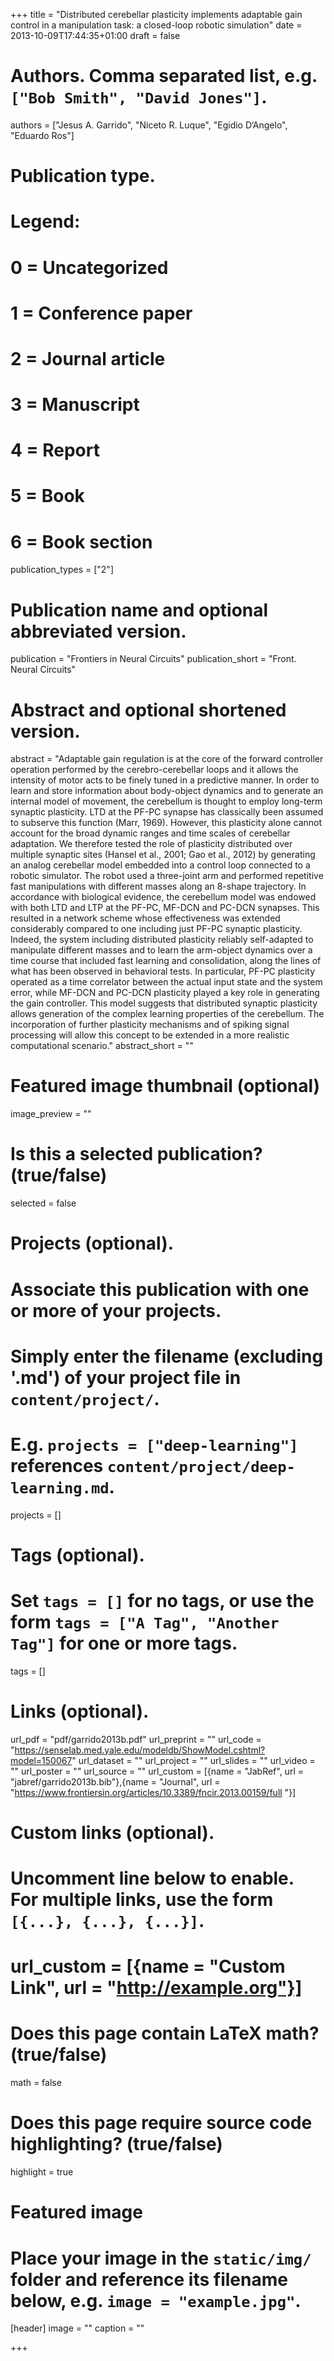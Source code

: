 +++
title = "Distributed cerebellar plasticity implements adaptable gain control in a manipulation task: a closed-loop robotic simulation"
date = 2013-10-09T17:44:35+01:00
draft = false

# Authors. Comma separated list, e.g. `["Bob Smith", "David Jones"]`.
authors = ["Jesus A. Garrido", "Niceto R. Luque", "Egidio D‘Angelo", "Eduardo Ros"]

# Publication type.
# Legend:
# 0 = Uncategorized
# 1 = Conference paper
# 2 = Journal article
# 3 = Manuscript
# 4 = Report
# 5 = Book
# 6 = Book section
publication_types = ["2"]

# Publication name and optional abbreviated version.
publication = "Frontiers in Neural Circuits"
publication_short = "Front. Neural Circuits"

# Abstract and optional shortened version.
abstract = "Adaptable gain regulation is at the core of the forward controller operation performed by the cerebro-cerebellar loops and it allows the intensity of motor acts to be finely tuned in a predictive manner. In order to learn and store information about body-object dynamics and to generate an internal model of movement, the cerebellum is thought to employ long-term synaptic plasticity. LTD at the PF-PC synapse has classically been assumed to subserve this function (Marr, 1969). However, this plasticity alone cannot account for the broad dynamic ranges and time scales of cerebellar adaptation. We therefore tested the role of plasticity distributed over multiple synaptic sites (Hansel et al., 2001; Gao et al., 2012) by generating an analog cerebellar model embedded into a control loop connected to a robotic simulator. The robot used a three-joint arm and performed repetitive fast manipulations with different masses along an 8-shape trajectory. In accordance with biological evidence, the cerebellum model was endowed with both LTD and LTP at the PF-PC, MF-DCN and PC-DCN synapses. This resulted in a network scheme whose effectiveness was extended considerably compared to one including just PF-PC synaptic plasticity. Indeed, the system including distributed plasticity reliably self-adapted to manipulate different masses and to learn the arm-object dynamics over a time course that included fast learning and consolidation, along the lines of what has been observed in behavioral tests. In particular, PF-PC plasticity operated as a time correlator between the actual input state and the system error, while MF-DCN and PC-DCN plasticity played a key role in generating the gain controller. This model suggests that distributed synaptic plasticity allows generation of the complex learning properties of the cerebellum. The incorporation of further plasticity mechanisms and of spiking signal processing will allow this concept to be extended in a more realistic computational scenario."
abstract_short = ""

# Featured image thumbnail (optional)
image_preview = ""

# Is this a selected publication? (true/false)
selected = false

# Projects (optional).
#   Associate this publication with one or more of your projects.
#   Simply enter the filename (excluding '.md') of your project file in `content/project/`.
#   E.g. `projects = ["deep-learning"]` references `content/project/deep-learning.md`.
projects = []

# Tags (optional).
#   Set `tags = []` for no tags, or use the form `tags = ["A Tag", "Another Tag"]` for one or more tags.
tags = []

# Links (optional).
url_pdf = "pdf/garrido2013b.pdf"
url_preprint = ""
url_code = "https://senselab.med.yale.edu/modeldb/ShowModel.cshtml?model=150067"
url_dataset = ""
url_project = ""
url_slides = ""
url_video = ""
url_poster = ""
url_source = ""
url_custom = [{name = "JabRef", url = "jabref/garrido2013b.bib"},{name = "Journal", url = "https://www.frontiersin.org/articles/10.3389/fncir.2013.00159/full "}]

# Custom links (optional).
#   Uncomment line below to enable. For multiple links, use the form `[{...}, {...}, {...}]`.
# url_custom = [{name = "Custom Link", url = "http://example.org"}]

# Does this page contain LaTeX math? (true/false)
math = false

# Does this page require source code highlighting? (true/false)
highlight = true

# Featured image
# Place your image in the `static/img/` folder and reference its filename below, e.g. `image = "example.jpg"`.
[header]
image = ""
caption = ""

+++

